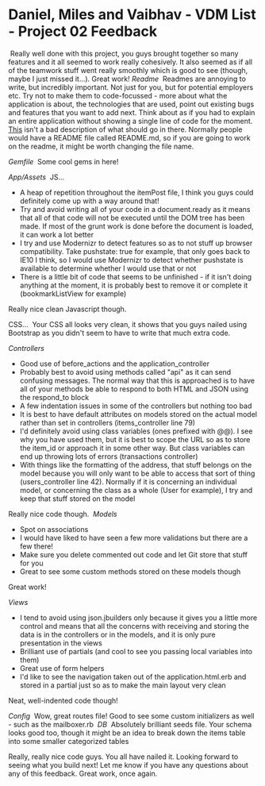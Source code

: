 # Daniel, Miles and Vaibhav - VDM List - Project 02 Feedback
​
Really well done with this project, you guys brought together so many features and it all seemed to work really cohesively. It also seemed as if all of the teamwork stuff went really smoothly which is good to see (though, maybe I just missed it...).  Great work!
​
_Readme_
​
Readmes are annoying to write, but incredibly important.  Not just for you, but for potential employers etc.  Try not to make them to code-focussed - more about what the application is about, the technologies that are used, point out existing bugs and features that you want to add next.  Think about as if you had to explain an entire application without showing a single line of code for the moment.  [This](http://stackoverflow.com/questions/2304863/how-to-write-a-good-readme#answers) isn't a bad description of what should go in there. Normally people would have a README file called README.md, so if you are going to work on the readme, it might be worth changing the file name.

_Gemfile_
​
Some cool gems in here!

_App/Assets_
​
JS...
​
- A heap of repetition throughout the itemPost file, I think you guys could definitely come up with a way around that!
- Try and avoid writing all of your code in a document.ready as it means that all of that code will not be executed until the DOM tree has been made. If most of the grunt work is done before the document is loaded, it can work a lot better
- I try and use Modernizr to detect features so as to not stuff up browser compatibility. Take pushstate: true for example, that only goes back to IE10 I think, so I would use Modernizr to detect whether pushstate is available to determine whether I would use that or not
- There is a little bit of code that seems to be unfinished - if it isn't doing anything at the moment, it is probably best to remove it or complete it (bookmarkListView for example)

Really nice clean Javascript though.

CSS...
​
Your CSS all looks very clean, it shows that you guys nailed using Bootstrap as you didn't seem to have to write that much extra code.

_Controllers_
​
- Good use of before_actions and the application_controller
- Probably best to avoid using methods called "api" as it can send confusing messages. The normal way that this is approached is to have all of your methods be able to respond to both HTML and JSON using the respond_to block
- A few indentation issues in some of the controllers but nothing too bad
- It is best to have default attributes on models stored on the actual model rather than set in controllers (items_controller line 79)
- I'd definitely avoid using class variables (ones prefixed with @@). I see why you have used them, but it is best to scope the URL so as to store the item_id or approach it in some other way. But class variables can end up throwing lots of errors (transactions controller)
- With things like the formatting of the address, that stuff belongs on the model because you will only want to be able to access that sort of thing (users_controller line 42). Normally if it is concerning an individual model, or concerning the class as a whole (User for example), I try and keep that stuff stored on the model

Really nice code though.
​
_Models_
​
- Spot on associations
- I would have liked to have seen a few more validations but there are a few there!
- Make sure you delete commented out code and let Git store that stuff for you
- Great to see some custom methods stored on these models though

Great work!

_Views_
​
- I tend to avoid using json.jbuilders only because it gives you a little more control and means that all the concerns with receiving and storing the data is in the controllers or in the models, and it is only pure presentation in the views
- Brilliant use of partials (and cool to see you passing local variables into them)
- Great use of form helpers
- I'd like to see the navigation taken out of the application.html.erb and stored in a partial just so as to make the main layout very clean

Neat, well-indented code though!

_Config_
​
Wow, great routes file!  Good to see some custom initializers as well - such as the mailboxer.rb
​
_DB_
​
Absolutely brilliant seeds file. Your schema looks good too, though it might be an idea to break down the items table into some smaller categorized tables
​


Really, really nice code guys.  You all have nailed it. Looking forward to seeing what you build next!  Let me know if you have any questions about any of this feedback.  Great work, once again.